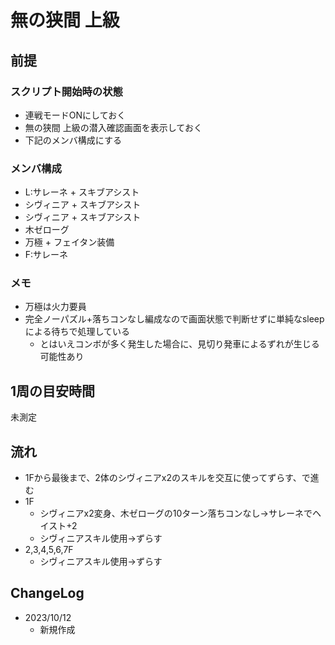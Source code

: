 # 無の狭間 上級

## 前提

### スクリプト開始時の状態

- 連戦モードONにしておく
- 無の狭間 上級の潜入確認画面を表示しておく
- 下記のメンバ構成にする

### メンバ構成

- L:サレーネ + スキブアシスト
-   シヴィニア + スキブアシスト
-   シヴィニア + スキブアシスト
-   木ゼローグ
-   万極 + フェイタン装備
- F:サレーネ

### メモ

- 万極は火力要員
- 完全ノーパズル+落ちコンなし編成なので画面状態で判断せずに単純なsleepによる待ちで処理している
  - とはいえコンボが多く発生した場合に、見切り発車によるずれが生じる可能性あり

## 1周の目安時間

未測定

## 流れ

- 1Fから最後まで、2体のシヴィニアx2のスキルを交互に使ってずらす、で進む
- 1F
  - シヴィニアx2変身、木ゼローグの10ターン落ちコンなし→サレーネでヘイスト+2
  - シヴィニアスキル使用→ずらす
- 2,3,4,5,6,7F
  - シヴィニアスキル使用→ずらす

## ChangeLog

- 2023/10/12
  - 新規作成


